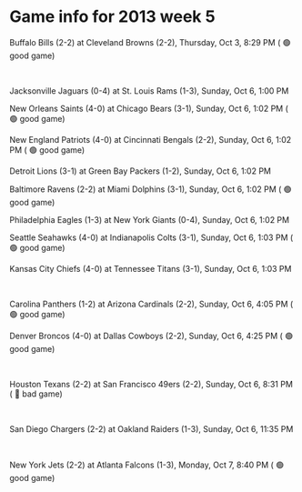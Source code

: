 # Game info for 2013 week 5

Buffalo Bills (2-2) at Cleveland Browns (2-2), Thursday, Oct 3, 8:29 PM (	:green_circle: good game)


<br/>

Jacksonville Jaguars (0-4) at St. Louis Rams (1-3), Sunday, Oct 6, 1:00 PM

New Orleans Saints (4-0) at Chicago Bears (3-1), Sunday, Oct 6, 1:02 PM (	:green_circle: good game)

New England Patriots (4-0) at Cincinnati Bengals (2-2), Sunday, Oct 6, 1:02 PM (	:green_circle: good game)

Detroit Lions (3-1) at Green Bay Packers (1-2), Sunday, Oct 6, 1:02 PM

Baltimore Ravens (2-2) at Miami Dolphins (3-1), Sunday, Oct 6, 1:02 PM (	:green_circle: good game)

Philadelphia Eagles (1-3) at New York Giants (0-4), Sunday, Oct 6, 1:02 PM

Seattle Seahawks (4-0) at Indianapolis Colts (3-1), Sunday, Oct 6, 1:03 PM (	:green_circle: good game)

Kansas City Chiefs (4-0) at Tennessee Titans (3-1), Sunday, Oct 6, 1:03 PM


<br/>

Carolina Panthers (1-2) at Arizona Cardinals (2-2), Sunday, Oct 6, 4:05 PM (	:green_circle: good game)

Denver Broncos (4-0) at Dallas Cowboys (2-2), Sunday, Oct 6, 4:25 PM (	:green_circle: good game)


<br/>

Houston Texans (2-2) at San Francisco 49ers (2-2), Sunday, Oct 6, 8:31 PM (	:red_circle: bad game)


<br/>

San Diego Chargers (2-2) at Oakland Raiders (1-3), Sunday, Oct 6, 11:35 PM


<br/>

New York Jets (2-2) at Atlanta Falcons (1-3), Monday, Oct 7, 8:40 PM (	:green_circle: good game)

